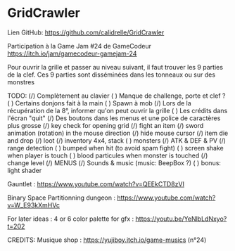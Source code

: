 # GridCrawler

Lien GitHub: https://github.com/calidrelle/GridCrawler

Participation à la Game Jam #24 de GameCodeur
https://itch.io/jam/gamecodeur-gamejam-24

Pour ouvrir la grille et passer au niveau suivant, il faut trouver les 9 parties de la clef.
Ces 9 parties sont disséminées dans les tonneaux ou sur des monstres

TODO:
(/) Complètement au clavier
( ) Manque de challenge, porte et clef ?
( ) Certains donjons fait à la main
( ) Spawn à mob
(/) Lors de la récupération de la 8°, informer qu'on peut ouvrir la grille
( ) Les crédits dans l'écran "quit"
(/) Des boutons dans les menus et une police de caractères plus grosse
(/) key check for opening grid
(/) fight an item
    (/) sword animation (rotation) in the mouse direction
    (/) hide mouse cursor
(/) item die and drop
(/) loot
(/) inventory 4x4, stack
( ) monsters
    (/) ATK & DEF & PV
    (/) range detection
    ( ) bumped when hit (to avoid spam fight)
    ( ) screen shake when player is touch
    ( ) blood particules when monster is touched
(/) change level
(/) MENUS
(/) Sounds & music (music: BeepBox ?)
( ) bonus: light shader

Gauntlet : https://www.youtube.com/watch?v=QEEkCTD8zVI

Binary Space Partitionning dungeon : https://www.youtube.com/watch?v=W_E93kXmHVc

For later ideas :
4 or 6 color palette for gfx : https://youtu.be/YeNlbLdNxyo?t=202


CREDITS:
Musique shop : https://yujiboy.itch.io/game-musics (n°24)

